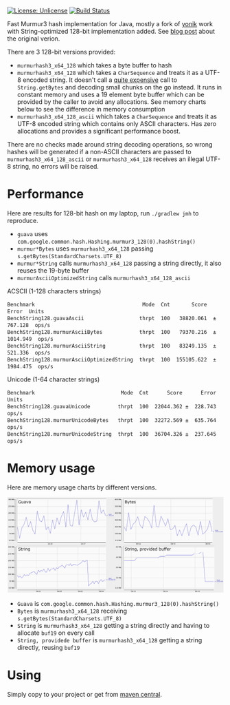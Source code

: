 [![License: Unlicense](https://img.shields.io/badge/license-Unlicense-blue.svg)](http://unlicense.org/)
[![Build Status](https://travis-ci.com/eprst/murmur3.svg?branch=master)](https://travis-ci.com/eprst/murmur3)

Fast Murmur3 hash implementation for Java, mostly a fork of
[yonik](https://github.com/yonik/java_util) work with
String-optimized 128-bit implementation added. See [blog post](http://yonik.com/murmurhash3-for-java/)
about the original verion.

There are 3 128-bit versions provided:
- `murmurhash3_x64_128` which takes a byte buffer to hash
- `murmurhash3_x64_128` which takes a `CharSequence` and treats it as a UTF-8 encoded string. It doesn't
call a [quite expensive](http://www.evanjones.ca/software/java-string-encoding-internals.html) call to
`String.getBytes` and decoding small chunks on the go instead. It runs in constant memory and uses a 19 element
byte buffer which can be provided by the caller to avoid any allocations. See memory charts below to see the difference
in memory consumption
- `murmurhash3_x64_128_ascii` which takes a `CharSequence` and treats it as UTF-8 encoded string which contains
only ASCII characters. Has zero allocations and provides a significant performance boost.

There are no checks made around string decoding operations, so wrong hashes will be generated if a non-ASCII characters
are passed to `murmurhash3_x64_128_ascii` or `murmurhash3_x64_128` receives an illegal UTF-8 string, no errors will be
raised. 

# Performance
Here are results for 128-bit hash on my laptop, run `./gradlew jmh` to reproduce.

- `guava` uses `com.google.common.hash.Hashing.murmur3_128(0).hashString()`
- `murmur*Bytes` uses `murmurhash3_x64_128` passing `s.getBytes(StandardCharsets.UTF_8)`
- `murmur*String` calls `murmurhash3_x64_128` passing a string directly, it also reuses the 19-byte buffer
- `murmurAsciiOptimizedString` calls `murmurhash3_x64_128_ascii`


ACSCII (1-128 characters strings)
```
Benchmark                                   Mode  Cnt       Score        Error  Units
BenchString128.guavaAscii                  thrpt  100   38820.061  ±   767.128  ops/s
BenchString128.murmurAsciiBytes            thrpt  100   79370.216  ±  1014.949  ops/s
BenchString128.murmurAsciiString           thrpt  100   83249.135  ±   521.336  ops/s
BenchString128.murmurAsciiOptimizedString  thrpt  100  155105.622  ±  1984.475  ops/s
```

Unicode (1-64 character strings)
```
Benchmark                            Mode  Cnt      Score      Error  Units
BenchString128.guavaUnicode         thrpt  100  22044.362 ±  228.743  ops/s
BenchString128.murmurUnicodeBytes   thrpt  100  32272.569 ±  635.764  ops/s
BenchString128.murmurUnicodeString  thrpt  100  36704.326 ±  237.645  ops/s
```

# Memory usage
Here are memory usage charts by different versions.

![Memory Usage](mem_usage.png)

- `Guava` is `com.google.common.hash.Hashing.murmur3_128(0).hashString()`
- `Bytes` is `murmurhash3_x64_128` receiving `s.getBytes(StandardCharsets.UTF_8)`
- `String` is `murmurhash3_x64_128` getting a string directly and having to allocate `buf19` on every call
- `String, providede buffer` is `murmurhash3_x64_128` getting a string directly, reusing `buf19`

# Using
Simply copy to your project or get from
[maven central](https://search.maven.org/artifact/com.github.eprst/murmur3/0.1/jar).
